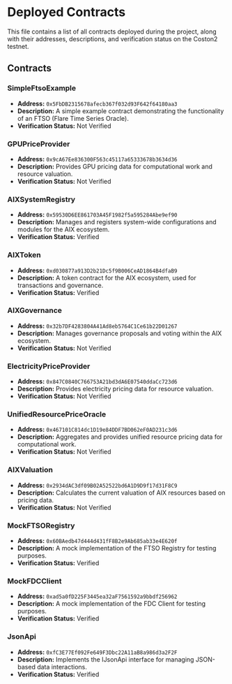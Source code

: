 # Deployed Contracts

This file contains a list of all contracts deployed during the project, along with their addresses, descriptions, and verification status on the Coston2 testnet.

## Contracts

### SimpleFtsoExample

- **Address:** `0x5FbDB2315678afecb367f032d93F642f64180aa3`
- **Description:** A simple example contract demonstrating the functionality of an FTSO (Flare Time Series Oracle).
- **Verification Status:** Not Verified

### GPUPriceProvider

- **Address:** `0x9cA67Ee836300F563c45117a65333678b3634d36`
- **Description:** Provides GPU pricing data for computational work and resource valuation.
- **Verification Status:** Not Verified

### AIXSystemRegistry

- **Address:** `0x59530D6EE861703A45F1982f5a595284Abe9ef90`
- **Description:** Manages and registers system-wide configurations and modules for the AIX ecosystem.
- **Verification Status:** Verified

### AIXToken

- **Address:** `0xd030877a913D2b21Dc5f9B006CeAD1864B4dfaB9`
- **Description:** A token contract for the AIX ecosystem, used for transactions and governance.
- **Verification Status:** Verified

### AIXGovernance

- **Address:** `0x32b7DF4283804A41Ad8eb5764C1Ce61b22D01267`
- **Description:** Manages governance proposals and voting within the AIX ecosystem.
- **Verification Status:** Not Verified

### ElectricityPriceProvider

- **Address:** `0x847C0840C766753A21bd3dA6E07540ddaCc723d6`
- **Description:** Provides electricity pricing data for resource valuation.
- **Verification Status:** Not Verified

### UnifiedResourcePriceOracle

- **Address:** `0x467101C814dc1D19e84DDF7BD062eF0AD231c3d6`
- **Description:** Aggregates and provides unified resource pricing data for computational work.
- **Verification Status:** Not Verified

### AIXValuation

- **Address:** `0x2934dAC3df09B02A52522bd6A1D9D9f17d31F8C9`
- **Description:** Calculates the current valuation of AIX resources based on pricing data.
- **Verification Status:** Not Verified

### MockFTSORegistry

- **Address:** `0x60BAedb47d444d431fF8B2e9Ab685ab33e4E620f`
- **Description:** A mock implementation of the FTSO Registry for testing purposes.
- **Verification Status:** Verified

### MockFDCClient

- **Address:** `0xad5a0fD225F3445ea32aF7561592a9bbdf256962`
- **Description:** A mock implementation of the FDC Client for testing purposes.
- **Verification Status:** Verified

### JsonApi

- **Address:** `0xfC3E77Ef092Fe649F3Dbc22A11aB8a986d3a2F2F`
- **Description:** Implements the IJsonApi interface for managing JSON-based data interactions.
- **Verification Status:** Verified
